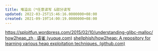 ```yaml
---
title: 堆溢出（*任意读写 &部分读写
updated: 2022-03-25T15:46:16.0000000+08:00
created: 2021-09-19T14:00:19.0000000+08:00
---
```


<https://sploitfun.wordpress.com/2015/02/10/understanding-glibc-malloc/>
[how2heap_zh · 语雀 (yuque.com)](https://www.yuque.com/hxfqg9/bin/ape5up)
[shellphish/how2heap: A repository for learning various heap exploitation techniques. (github.com)](https://github.com/shellphish/how2heap)
